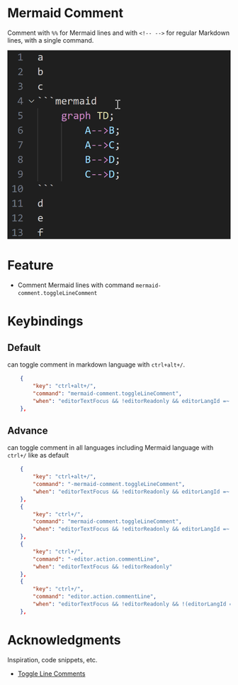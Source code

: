 ﻿# Mermaid Comment

Comment with `%%` for Mermaid lines and with `<!-- -->` for regular Markdown lines, with a single command.

![comment-demo-gif](docs/comment-demo.gif)

# Feature

- Comment Mermaid lines with command `mermaid-comment.toggleLineComment`

# Keybindings

## Default

can toggle comment in markdown language with `ctrl+alt+/`.

```json
    {
        "key": "ctrl+alt+/",
        "command": "mermaid-comment.toggleLineComment",
        "when": "editorTextFocus && !editorReadonly && editorLangId =~ /markdown|mermaid/"
    },
```

## Advance

can toggle comment in all languages including Mermaid language with `ctrl+/` like as default

```json
    {
        "key": "ctrl+alt+/",
        "command": "-mermaid-comment.toggleLineComment",
        "when": "editorTextFocus && !editorReadonly && editorLangId =~ /markdown|mermaid/"
    },
    {
        "key": "ctrl+/",
        "command": "mermaid-comment.toggleLineComment",
        "when": "editorTextFocus && !editorReadonly && editorLangId =~ /markdown|mermaid/"
    },
    {
        "key": "ctrl+/",
        "command": "-editor.action.commentLine",
        "when": "editorTextFocus && !editorReadonly"
    },
    {
        "key": "ctrl+/",
        "command": "editor.action.commentLine",
        "when": "editorTextFocus && !editorReadonly && !(editorLangId =~ /markdown|mermaid/)"
    },
```

# Acknowledgments

Inspiration, code snippets, etc.
- [Toggle Line Comments](https://github.com/ArturoDent/toggle-comments)
